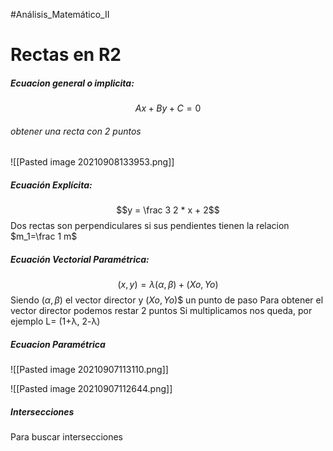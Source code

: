 #Análisis_Matemático_II
# Rectas en R2
##### Ecuacion general o implicita: 
$$Ax + By + C = 0$$
###### obtener una recta con 2 puntos
![[Pasted image 20210908133953.png]]
##### Ecuación Explícita:
$$y = \frac 3 2 * x + 2$$
Dos rectas son perpendiculares si sus pendientes tienen la relacion $m_1=\frac 1 m$
##### Ecuación Vectorial Paramétrica:
$$(x, y)=    λ(α, β)+ ( Xo, Yo)$$
Siendo $(α, β)$ el vector director y $(Xo, Yo)$$ un punto de paso
Para obtener el vector director podemos restar 2 puntos
Si multiplicamos nos queda, por ejemplo L= (1+λ, 2-λ)
##### Ecuacion Paramétrica
![[Pasted image 20210907113110.png]]


![[Pasted image 20210907112644.png]]


##### Intersecciones
Para buscar intersecciones
